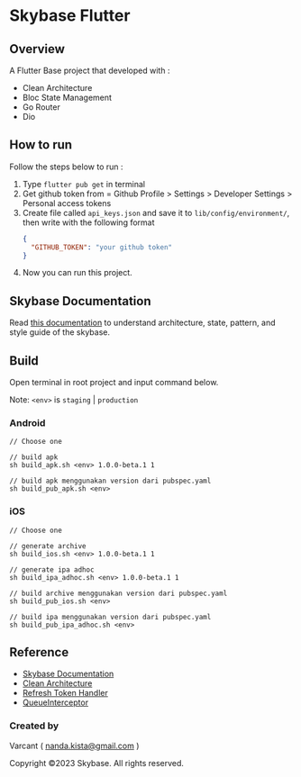 # Skybase Flutter

## Overview
A Flutter Base project that developed with :
- Clean Architecture
- Bloc State Management
- Go Router
- Dio

## How to run
Follow the steps below to run :
1. Type `flutter pub get` in terminal
2. Get github token from = Github Profile > Settings > Developer Settings > Personal access tokens 
3. Create file called `api_keys.json` and save it to `lib/config/environment/`, then write with the following format
    ```json
    {
      "GITHUB_TOKEN": "your github token"
    }
    ```
4. Now you can run this project.

## Skybase Documentation
Read [this documentation](https://docs.google.com/document/d/1ZwO60uk2SnqVBfL-L7tmIu6ykHCB8MCHP9VxE-ijXYM/edit?usp=share_link) to understand architecture, state, pattern, and style guide of the skybase.

## Build

Open terminal in root project and input command below.

Note: `<env>` is `staging` | `production`

### Android

    // Choose one

    // build apk
    sh build_apk.sh <env> 1.0.0-beta.1 1

    // build apk menggunakan version dari pubspec.yaml
    sh build_pub_apk.sh <env>

### iOS

    // Choose one

    // generate archive
    sh build_ios.sh <env> 1.0.0-beta.1 1

    // generate ipa adhoc
    sh build_ipa_adhoc.sh <env> 1.0.0-beta.1 1

    // build archive menggunakan version dari pubspec.yaml
    sh build_pub_ios.sh <env>

    // build ipa menggunakan version dari pubspec.yaml
    sh build_pub_ipa_adhoc.sh <env>

## Reference
- [Skybase Documentation](https://docs.google.com/document/d/1ZwO60uk2SnqVBfL-L7tmIu6ykHCB8MCHP9VxE-ijXYM/edit?usp=share_link)
- [Clean Architecture](https://resocoder.com/2019/08/27/flutter-tdd-clean-architecture-course-1-explanation-project-structure/)
- [Refresh Token Handler](https://medium.com/nusanet/flutter-refresh-token-authentication-4c8a58071d75)
- [QueueInterceptor](https://github.com/flutterchina/dio/issues/1308)



### Created by
Varcant
( nanda.kista@gmail.com )

Copyright ©2023 Skybase. All rights reserved.

